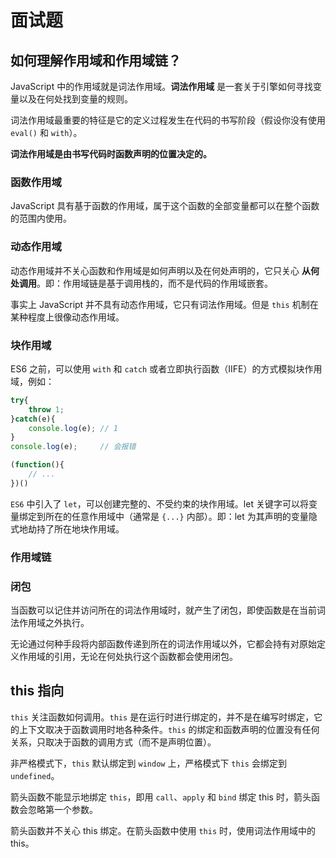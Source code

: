 # 面试题

## 如何理解作用域和作用域链？  

JavaScript 中的作用域就是词法作用域。**词法作用域** 是一套关于引擎如何寻找变量以及在何处找到变量的规则。  

词法作用域最重要的特征是它的定义过程发生在代码的书写阶段（假设你没有使用 `eval()` 和 `with`）。  

**词法作用域是由书写代码时函数声明的位置决定的。**

### 函数作用域
JavaScript 具有基于函数的作用域，属于这个函数的全部变量都可以在整个函数的范围内使用。

### 动态作用域

动态作用域并不关心函数和作用域是如何声明以及在何处声明的，它只关心 **从何处调用**。即：作用域链是基于调用栈的，而不是代码的作用域嵌套。  

事实上 JavaScript 并不具有动态作用域，它只有词法作用域。但是 `this` 机制在某种程度上很像动态作用域。  

### 块作用域

ES6 之前，可以使用 `with` 和 `catch` 或者立即执行函数（IIFE）的方式模拟块作用域，例如：  

```js
try{
    throw 1;
}catch(e){
    console.log(e); // 1
}
console.log(e);     // 会报错

(function(){
    // ...
})()
```

`ES6` 中引入了 `let`，可以创建完整的、不受约束的块作用域。let 关键字可以将变量绑定到所在的任意作用域中（通常是 `{...}` 内部）。即：let 为其声明的变量隐式地劫持了所在地块作用域。  

### 作用域链


### 闭包

当函数可以记住并访问所在的词法作用域时，就产生了闭包，即使函数是在当前词法作用域之外执行。  

无论通过何种手段将内部函数传递到所在的词法作用域以外，它都会持有对原始定义作用域的引用，无论在何处执行这个函数都会使用闭包。

## this 指向

`this` 关注函数如何调用。`this` 是在运行时进行绑定的，并不是在编写时绑定，它的上下文取决于函数调用时地各种条件。`this` 的绑定和函数声明的位置没有任何关系，只取决于函数的调用方式（而不是声明位置）。  

非严格模式下，`this` 默认绑定到 `window` 上，严格模式下 `this` 会绑定到 `undefined`。  

箭头函数不能显示地绑定 `this`，即用 `call`、`apply` 和 `bind` 绑定 this 时，箭头函数会忽略第一个参数。  

箭头函数并不关心 this 绑定。在箭头函数中使用 `this` 时，使用词法作用域中的 this。

